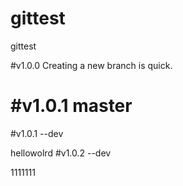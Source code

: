 # gittest
gittest

#v1.0.0
Creating a new branch is quick.

#v1.0.1 master
=======
#v1.0.1 --dev

hellowolrd
#v1.0.2 --dev

1111111

